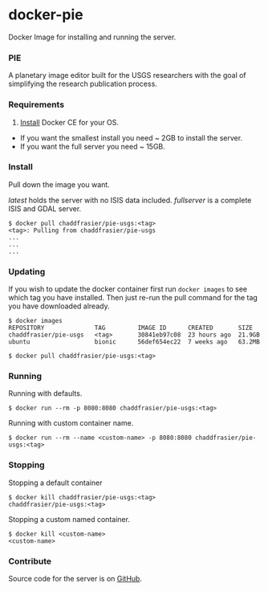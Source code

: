 # docker-pie
Docker Image for installing and running the server.

### PIE
A planetary image editor built for the USGS researchers with the goal of simplifying the research publication process.

### Requirements
1. [Install](https://docs.docker.com/engine/install/) Docker CE for your OS.
- If you want the smallest install you need ~ 2GB to install the server.
- If you want the full server you need ~ 15GB.

### Install

Pull down the image you want.

*latest* holds the server with no ISIS data included.
*fullserver* is a complete ISIS and GDAL server.
```
$ docker pull chaddfrasier/pie-usgs:<tag>
<tag>: Pulling from chaddfrasier/pie-usgs
...
...
...
```

### Updating
If you wish to update the docker container first run `docker images` to see which tag you have installed. Then just re-run the pull command for the tag you have downloaded already.

```
$ docker images
REPOSITORY              TAG         IMAGE ID      CREATED       SIZE
chaddfrasier/pie-usgs   <tag>       30841eb97c08  23 hours ago  21.9GB
ubuntu                  bionic      56def654ec22  7 weeks ago   63.2MB

$ docker pull chaddfrasier/pie-usgs:<tag>
```


### Running
Running with defaults.
```
$ docker run --rm -p 8080:8080 chaddfrasier/pie-usgs:<tag>
```

Running with custom container name.
```
$ docker run --rm --name <custom-name> -p 8080:8080 chaddfrasier/pie-usgs:<tag>
```

### Stopping
Stopping a default container
```
$ docker kill chaddfrasier/pie-usgs:<tag>
chaddfrasier/pie-usgs:<tag>
```

Stopping a custom named container.
```
$ docker kill <custom-name>
<custom-name>
```

### Contribute
Source code for the server is on [GitHub](https://github.com/ChaddFrasier/docker-pie).